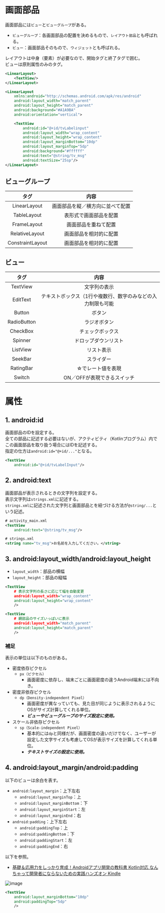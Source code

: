 # 画面部品

画面部品には`ビュー`と`ビューグループ`がある。

- `ビューグループ`：各画面部品の配置を決めるもので、`レイアウト部品`とも呼ばれる。  
- `ビュー`：画面部品そのもので、`ウィジェット`とも呼ばれる。

レイアウトは中身（要素）が必要なので、開始タグと終了タグで囲む。  
ビューは原則属性のみのタグ。

```XML
<LinearLayout>
    <TextView/>
</LinearLayout>
```

```XML
<LinearLayout
    xmlns:android="http://schemas.android.com/apk/res/android"
    android:layout_width="match_parent"
    android:layout_height="match_parent"
    android:background="#A1A9BA"
    android:orientation="vertical">

    <TextView
        android:id="@+id/tvLabelinput"
        android:layout_width="wrap_content"
        android:layout_height="wrap_content"
        android:layout_marginBottom="10dp"
        android:layout_marginTop="5dp"
        android:background="#ffffff"
        android:text="@string/tv_msg"
        android:textSize="25sp"/>
</LinearLayout>
```

## ビューグループ

|タグ|内容|
|:-:|:-:|
|LinearLayout|画面部品を縦／横方向に並べて配置|
|TableLayout|表形式で画面部品を配置|
|FrameLayout|画面部品を重ねて配置|
|RelativeLayout|画面部品を相対的に配置|
|ConstraintLayout|画面部品を相対的に配置|

## ビュー

|タグ|内容|
|:-:|:-:|
|TextView|文字列の表示|
|EditText|テキストボックス（1行や複数行、数字のみなどの入力制限も可能|
|Button|ボタン|
|RadioButton|ラジオボタン|
|CheckBox|チェックボックス|
|Spinner|ドロップダウンリスト|
|ListView|リスト表示|
|SeekBar|スライダー|
|RatingBar|☆でレート値を表現|
|Switch|ON／OFFが表現できるスイッチ|

# 属性

## 1. android:id

画面部品のIDを設定する。  
全ての部品に記述する必要はないが、アクティビティ（Kotlinプログラム）内でこの画面部品を取り扱う場合にはIDを記述する。  
指定の仕方は`android:id="@+id/..."`となる。

```XML
<TextView
    android:id="@+id/tvLabelInput"/>
```

## 2. android:text

画面部品が表示されるときの文字列を設定する。  
表示文字列は`strings.xml`に記述する。  
`strings.xml`に記述された文字列と画面部品とを紐づける方法が`@string/...`という記述。

```XML
# activity_main.xml
<TextView
    android:text="@string/tv_msg"/>

# strings.xml
<string name="tv_msg">お名前を入力してください。</string>
```

## 3. android:layout_width/android:layout_height

- `layout_width`：部品の横幅
- `layout_height`：部品の縦幅

```XML
<TextView
    # 表示文字列の長さに応じて幅を自動変更
    android:layout_width="wrap_content"
    android:layout_height="wrap_content"
    />

<TextView
    # 親部品のサイズいっぱいに表示
    android:layout_width="match_parent"
    android:layout_height="match_parent"
    />
```

### 補足

表示の単位は以下のものがある。

- 密度依存ピクセル
    - `px（ピクセル）`
      - 画面密度に依存し、端末ごとに画面密度の違うAndroid端末には不向き。
- 密度非依存ピクセル
    - `dp（Density-independent Pixel）`
      - 画面密度が異なっていても、見た目が同じように表示されるようにOSがサイズ計算してくれる単位。
      - ***ビューやビューグループのサイズ設定に使用。***
- スケール非依存ピクセル
    - `sp（Scale-independent Pixel）`
        - 基本的には`dp`と同様だが、画面密度の違いだけでなく、ユーザーが設定した文字サイズも考慮してOSが表示サイズを計算してくれる単位。
        - ***テキストサイズの設定に使用。***

## 4. android:layout_margin/android:padding 

以下のビューは余白を表す。

- `android:layout_margin`：上下左右
  - `android:layout_marginTop`：上
  - `android:layout_marginBottom`：下
  - `android:layout_marginStart`：左
  - `android:layout_marginEnd`：右
- `android:padding`：上下左右
  - `android:paddingTop`：上
  - `android:paddingBottom`：下
  - `android:paddingStart`：左
  - `android:paddingEnd`：右

以下を参照。
- [基礎＆応用力をしっかり育成！Androidアプリ開発の教科書 Kotlin対応 なんちゃって開発者にならないための実践ハンズオン Kindle](https://www.amazon.co.jp/dp/B07SC5WVPY/ref=dp-kindle-redirect?_encoding=UTF8&btkr=1)

![image](https://user-images.githubusercontent.com/85177462/147626555-a399af2c-543e-4d31-86b1-9d01bd346b0d.png)

```XML
<TextView
    android:layout_marginBottom="10dp"
    android:paddingTop="5dp"
    />
```